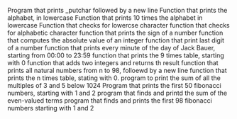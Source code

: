 Program that prints _putchar followed by a new line Function that prints the alphabet, in lowercase Function that prints 10 times the alphabet in lowercase Function that checks for lowercse character function that checks for alphabetic character function that prints the sign of a number function that computes the absolute value of an integer function that print last digit of a number function that prints every minute of the day of Jack Bauer, starting from 00:00 to 23:59 function that prints the 9 times table, starting with 0 function that adds two integers and returns th result function that prints all natural numbers from n to 98, folloewd by a new line function that prints the n times table, stating with 0. program to print the sum of all the multiples of 3 and 5 below 1024 Program that prints the first 50 fibonacci numbers, starting with 1 and 2 program that finds and printd the sum of the even-valued terms program that finds and prints the first 98 fibonacci numbers starting with 1 and 2
